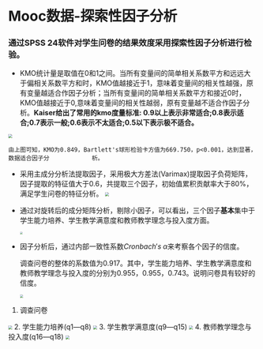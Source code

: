 # Mooc数据-探索性因子分析

### 通过SPSS 24软件对学生问卷的结果效度采用探索性因子分析进行检验。

- KMO统计量是取值在0和1之间。当所有变量间的简单相关系数平方和远远大于偏相关系数平方和时，KMO值越接近于1，意味着变量间的相关性越强，原有变量越适合作因子分析；当所有变量间的简单相关系数平方和接近0时，KMO值越接近于0,意味着变量间的相关性越弱，原有变量越不适合作因子分析。**Kaiser给出了常用的kmo度量标准: 0.9以上表示非常适合;0.8表示适合;0.7表示一般;0.6表示不太适合;0.5以下表示极不适合。**


<img src="https://ws3.sinaimg.cn/large/006tKfTcgy1fr0m85vuehj30g406wt9m.jpg" style="zoom:50%" />

 	由上图可知，KMO为0.849，Bartlett's球形检验卡方值为669.750，p<0.001，达到显著，数据适合因子分			  析。

- 采用主成分分析法提取因子，采用极大方差法(Varimax)提取因子负荷矩阵，因子提取的特征值大于0.6，共提取三个因子，初始值累积贡献率大于80%，满足学生问卷的特征分析。
  <img src="https://ws2.sinaimg.cn/large/006tKfTcgy1fr0m3d4a01j30ng0sun1d.jpg" style="zoom:50%" />

- 通过对旋转后的成分矩阵分析，剔除小因子，可以看出，三个因子**基本**集中于学生能力培养、学生教学满意度和教师教学理念与投入度方面。

  <img src="https://ws3.sinaimg.cn/large/006tKfTcgy1fr0m6ktzmij30ca0ty76s.jpg" style="zoom:30%" />

- 因子分析后，通过内部一致性系数$Cronbach's\;\alpha$来考察各个因子的信度。

  调查问卷的整体的系数值为0.917。其中，学生能力培养、学生教学满意度和教师教学理念与投入度的分别为0.955，0.955，0.743。说明问卷具有较好的信度。

  

  <img src="https://ws2.sinaimg.cn/large/006tKfTcgy1fr0mkdw3i6j30ya0nqqfq.jpg" style="zoom:40%"/>
1. 调查问卷
  <img src="https://ws4.sinaimg.cn/large/006tKfTcgy1fr0mca6rckj30bk05ojrm.jpg" style="zoom:50%"/>
2. 学生能力培养(q1—q8)
  <img src="https://ws1.sinaimg.cn/large/006tKfTcgy1fr0mgmakwcj30bk05eq36.jpg" style="zoom:50%"/>
3. 学生教学满意度(q9—q15)
  <img src="https://ws4.sinaimg.cn/large/006tKfTcgy1fr0mh7zpq8j30b605iglu.jpg" style="zoom:50%"/>
4. 教师教学理念与投入度(q16—q18)
  <img src="https://ws1.sinaimg.cn/large/006tKfTcgy1fr0mhv128jj30ak05iq35.jpg" style="zoom:50%"/>

